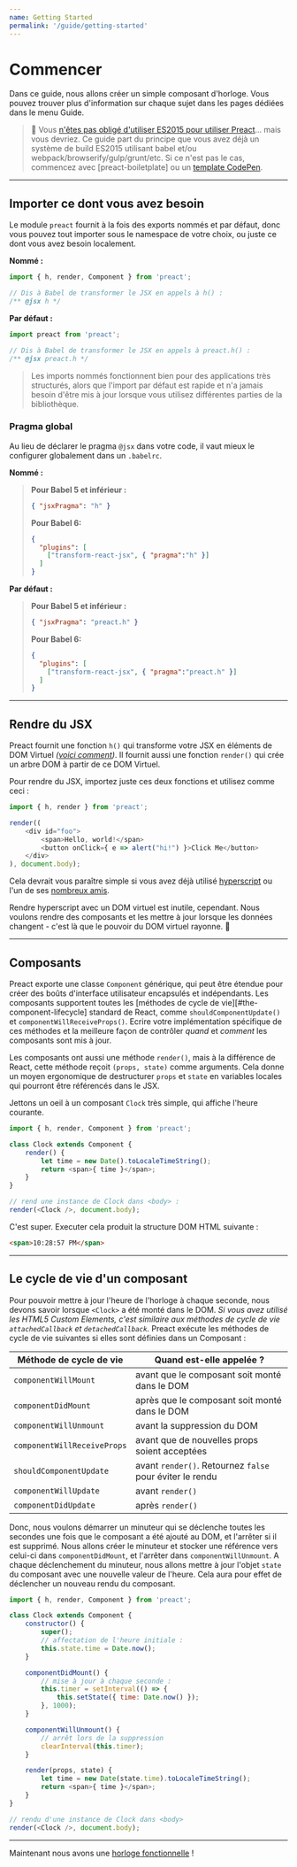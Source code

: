 ```yaml
---
name: Getting Started
permalink: '/guide/getting-started'
---
```


# Commencer

Dans ce guide, nous allons créer un simple composant d'horloge. Vous pouvez trouver plus d'information sur chaque sujet dans les pages dédiées dans le menu Guide.

> :information_desk_person: Vous [n'êtes pas obligé d'utiliser ES2015 pour utiliser Preact](https://github.com/developit/preact-without-babel)... mais vous devriez. Ce guide part du principe que vous avez déjà un système de build ES2015 utilisant babel et/ou webpack/browserify/gulp/grunt/etc. Si ce n'est pas le cas, commencez avec [preact-boiletplate] ou un [template CodePen](http://codepen.io/developit/pen/pgaROe?editors=0010).


---


## Importer ce dont vous avez besoin

Le module `preact` fournit à la fois des exports nommés et par défaut, donc vous pouvez tout importer sous le namespace de votre choix, ou juste ce dont vous avez besoin localement.

**Nommé :**

```js
import { h, render, Component } from 'preact';

// Dis à Babel de transformer le JSX en appels à h() :
/** @jsx h */
```

**Par défaut :**

```js
import preact from 'preact';

// Dis à Babel de transformer le JSX en appels à preact.h() :
/** @jsx preact.h */
```

> Les imports nommés fonctionnent bien pour des applications très structurés, alors que l'import par défaut est rapide et n'a jamais besoin d'être mis à jour lorsque vous utilisez différentes parties de la bibliothèque.

### Pragma global

Au lieu de déclarer le pragma `@jsx` dans votre code, il vaut mieux le configurer globalement dans un `.babelrc`.

**Nommé :**
>**Pour Babel 5 et inférieur :**
>
> ```json
> { "jsxPragma": "h" }
> ```
>
> **Pour Babel 6:**
>
> ```json
> {
>   "plugins": [
>     ["transform-react-jsx", { "pragma":"h" }]
>   ]
> }
> ```

**Par défaut :**
>**Pour Babel 5 et inférieur :**
>
> ```json
> { "jsxPragma": "preact.h" }
> ```
>
> **Pour Babel 6:**
>
> ```json
> {
>   "plugins": [
>     ["transform-react-jsx", { "pragma":"preact.h" }]
>   ]
> }
> ```

---


## Rendre du JSX

Preact fournit une fonction `h()` qui transforme votre JSX en éléments de DOM Virtuel _([voici comment](http://jasonformat.com/wtf-is-jsx))_. Il fournit aussi une fonction `render()` qui crée un arbre DOM à partir de ce DOM Virtuel.

Pour rendre du JSX, importez juste ces deux fonctions et utilisez comme ceci :

```js
import { h, render } from 'preact';

render((
	<div id="foo">
		<span>Hello, world!</span>
		<button onClick={ e => alert("hi!") }>Click Me</button>
	</div>
), document.body);
```

Cela devrait vous paraître simple si vous avez déjà utilisé [hyperscript] ou l'un de ses [nombreux amis](https://github.com/developit/vhtml).

Rendre hyperscript avec un DOM virtuel est inutile, cependant. Nous voulons rendre des composants et les mettre à jour lorsque les données changent - c'est là que le pouvoir du DOM virtuel rayonne. :star2:


---


## Composants

Preact exporte une classe `Component` générique, qui peut être étendue pour créer des boûts d'interface utilisateur encapsulés et indépendants. Les composants supportent toutes les [méthodes de cycle de vie][#the-component-lifecycle] standard de React, comme `shouldComponentUpdate()` et `componentWillReceiveProps()`. Ecrire votre implémentation spécifique de ces méthodes et la meilleure façon de contrôler _quand_ et _comment_ les composants sont mis à jour.

Les composants ont aussi une méthode `render()`, mais à la différence de React, cette méthode reçoit `(props, state)` comme arguments. Cela donne un moyen ergonomique de destructurer `props` et `state` en variables locales qui pourront être référencés dans le JSX.

Jettons un oeil à un composant `Clock` très simple, qui affiche l'heure courante.

```js
import { h, render, Component } from 'preact';

class Clock extends Component {
	render() {
		let time = new Date().toLocaleTimeString();
		return <span>{ time }</span>;
	}
}

// rend une instance de Clock dans <body> :
render(<Clock />, document.body);
```

C'est super. Executer cela produit la structure DOM HTML suivante :

```html
<span>10:28:57 PM</span>
```


---


## Le cycle de vie d'un composant

Pour pouvoir mettre à jour l'heure de l'horloge à chaque seconde, nous devons savoir lorsque `<Clock>` a été monté dans le DOM. _Si vous avez utilisé les HTML5 Custom Elements, c'est similaire aux méthodes de cycle de vie `attachedCallback` et `detachedCallback`._ Preact exécute les méthodes de cycle de vie suivantes si elles sont définies dans un Composant :

| Méthode de cycle de vie            | Quand est-elle appelée ?                                 |
|------------------------------------|----------------------------------------------------------|
| `componentWillMount`               | avant que le composant soit monté dans le DOM            |
| `componentDidMount`                | après que le composant soit monté dans le DOM            |
| `componentWillUnmount`             | avant la suppression du DOM                              |
| `componentWillReceiveProps`        | avant que de nouvelles props soient acceptées            |
| `shouldComponentUpdate`            | avant `render()`. Retournez `false` pour éviter le rendu |
| `componentWillUpdate`              | avant `render()`                                         |
| `componentDidUpdate`               | après `render()`                                         |



Donc, nous voulons démarrer un minuteur qui se déclenche toutes les secondes une fois que le composant a été ajouté au DOM, et l'arrêter si il est supprimé. Nous allons créer le minuteur et stocker une référence vers celui-ci dans `componentDidMount`, et l'arrêter dans `componentWillUnmount`. A chaque déclenchement du minuteur, nous allons mettre à jour l'objet `state` du composant avec une nouvelle valeur de l'heure. Cela aura pour effet de déclencher un nouveau rendu du composant.

```js
import { h, render, Component } from 'preact';

class Clock extends Component {
	constructor() {
		super();
		// affectation de l'heure initiale :
		this.state.time = Date.now();
	}

	componentDidMount() {
		// mise à jour à chaque seconde :
		this.timer = setInterval(() => {
			this.setState({ time: Date.now() });
		}, 1000);
	}

	componentWillUnmount() {
		// arrêt lors de la suppression
		clearInterval(this.timer);
	}

	render(props, state) {
		let time = new Date(state.time).toLocaleTimeString();
		return <span>{ time }</span>;
	}
}

// rendu d'une instance de Clock dans <body>
render(<Clock />, document.body);
```


---

Maintenant nous avons une [horloge fonctionnelle](http://jsfiddle.net/developit/u9m5x0L7/embedded/result,js/) !


[preact-boilerplate]: https://github.com/developit/preact-boilerplate
[hyperscript]: https://github.com/dominictarr/hyperscript
